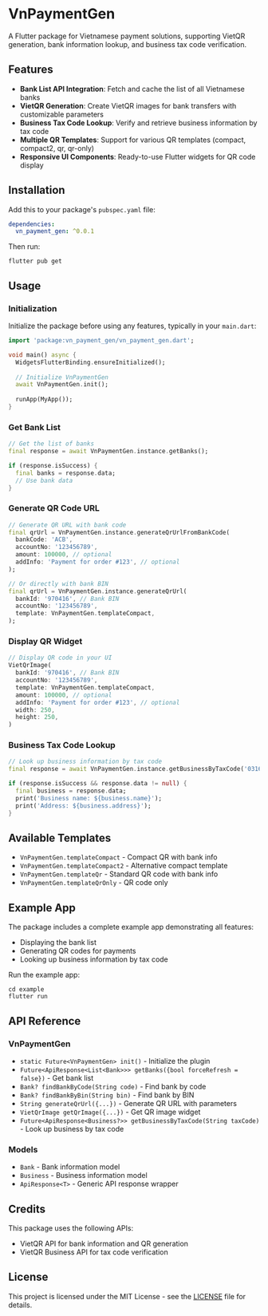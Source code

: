 # VnPaymentGen

A Flutter package for Vietnamese payment solutions, supporting VietQR generation, bank information lookup, and business tax code verification.

## Features

- **Bank List API Integration**: Fetch and cache the list of all Vietnamese banks
- **VietQR Generation**: Create VietQR images for bank transfers with customizable parameters
- **Business Tax Code Lookup**: Verify and retrieve business information by tax code
- **Multiple QR Templates**: Support for various QR templates (compact, compact2, qr, qr-only)
- **Responsive UI Components**: Ready-to-use Flutter widgets for QR code display

## Installation

Add this to your package's `pubspec.yaml` file:

```yaml
dependencies:
  vn_payment_gen: ^0.0.1
```

Then run:

```
flutter pub get
```

## Usage

### Initialization

Initialize the package before using any features, typically in your `main.dart`:

```dart
import 'package:vn_payment_gen/vn_payment_gen.dart';

void main() async {
  WidgetsFlutterBinding.ensureInitialized();
  
  // Initialize VnPaymentGen
  await VnPaymentGen.init();
  
  runApp(MyApp());
}
```

### Get Bank List

```dart
// Get the list of banks
final response = await VnPaymentGen.instance.getBanks();

if (response.isSuccess) {
  final banks = response.data;
  // Use bank data
}
```

### Generate QR Code URL

```dart
// Generate QR URL with bank code
final qrUrl = VnPaymentGen.instance.generateQrUrlFromBankCode(
  bankCode: 'ACB',
  accountNo: '123456789',
  amount: 100000, // optional
  addInfo: 'Payment for order #123', // optional
);

// Or directly with bank BIN
final qrUrl = VnPaymentGen.instance.generateQrUrl(
  bankId: '970416', // Bank BIN
  accountNo: '123456789',
  template: VnPaymentGen.templateCompact,
);
```

### Display QR Widget

```dart
// Display QR code in your UI
VietQrImage(
  bankId: '970416', // Bank BIN
  accountNo: '123456789',
  template: VnPaymentGen.templateCompact,
  amount: 100000, // optional
  addInfo: 'Payment for order #123', // optional
  width: 250,
  height: 250,
)
```

### Business Tax Code Lookup

```dart
// Look up business information by tax code
final response = await VnPaymentGen.instance.getBusinessByTaxCode('0316794479');

if (response.isSuccess && response.data != null) {
  final business = response.data;
  print('Business name: ${business.name}');
  print('Address: ${business.address}');
}
```

## Available Templates

- `VnPaymentGen.templateCompact` - Compact QR with bank info
- `VnPaymentGen.templateCompact2` - Alternative compact template
- `VnPaymentGen.templateQr` - Standard QR code with bank info
- `VnPaymentGen.templateQrOnly` - QR code only

## Example App

The package includes a complete example app demonstrating all features:

- Displaying the bank list
- Generating QR codes for payments
- Looking up business information by tax code

Run the example app:

```
cd example
flutter run
```

## API Reference

### VnPaymentGen

- `static Future<VnPaymentGen> init()` - Initialize the plugin
- `Future<ApiResponse<List<Bank>>> getBanks({bool forceRefresh = false})` - Get bank list
- `Bank? findBankByCode(String code)` - Find bank by code
- `Bank? findBankByBin(String bin)` - Find bank by BIN
- `String generateQrUrl({...})` - Generate QR URL with parameters
- `VietQrImage getQrImage({...})` - Get QR image widget
- `Future<ApiResponse<Business?>> getBusinessByTaxCode(String taxCode)` - Look up business by tax code

### Models

- `Bank` - Bank information model
- `Business` - Business information model
- `ApiResponse<T>` - Generic API response wrapper

## Credits

This package uses the following APIs:
- VietQR API for bank information and QR generation
- VietQR Business API for tax code verification

## License

This project is licensed under the MIT License - see the [LICENSE](LICENSE) file for details.

